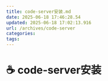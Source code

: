 ```yaml
---
title: code-server安装.md
date: 2025-06-18 17:46:28.54
updated: 2025-06-18 17:02:13.916
url: /archives/code-server
categories:
tags:
---
```



# ☕ code-server安装